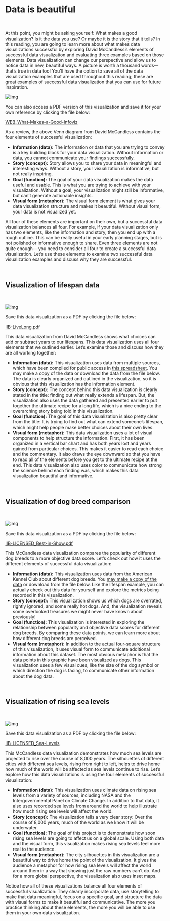 # Data is beautiful

&nbsp;

At this point, you might be asking yourself: What makes a good visualization? Is it the data you use? Or maybe it is the story that it tells? In this reading, you are going to learn more about what makes data visualizations successful by exploring David McCandless’s elements of successful data visualization and evaluating three examples based on those elements. Data visualization can change our perspective and allow us to notice data in new, beautiful ways. A picture is worth a thousand words—that’s true in data too! You'll have the option to save all of the data visualization examples that are used throughout this reading; these are great examples of successful data visualization that you can use for future inspiration.

![img](img/beau1.png)

You can also access a PDF version of this visualization and save it for your own reference by clicking the file below: 

[WEB_What-Makes-a-Good-Infoviz](files/Web_What_Makes_A_Good_Infoviz.pdf)

As a review, the above Venn diagram from David McCandless contains the four elements of successful visualization: 

* **Information (data):** The information or data that you are trying to convey is a key building block for your data visualization. Without information or data, you cannot communicate your findings successfully.
* **Story (concept):** Story allows you to share your data in meaningful and interesting ways. Without a story, your visualization is informative, but not really inspiring. 
* **Goal (function):** The goal of your data visualization makes the data useful and usable. This is what you are trying to achieve with your visualization. Without a goal, your visualization might still be informative, but can’t generate actionable insights.
* **Visual form (metaphor):** The visual form element is what gives your data visualization structure and makes it beautiful. Without visual form, your data is not visualized yet. 

All four of these elements are important on their own, but a successful data visualization balances all four. For example, if your data visualization only has two elements, like the information and story, then you end up with a rough outline. This can be really useful in your early planning stages, but is not polished or informative enough to share. Even three elements are not quite enough— you need to consider all four to create a successful data visualization. Let’s use these elements to examine two successful data visualization examples and discuss why they are successful. 

&nbsp;

## Visualization of lifespan data 

&nbsp;

![img](img/beau2.png)

Save this data visualization as a PDF by clicking the file below:

[IIB-LiveLong.pdf](files/IIB-LiveLong.pdf)

This data visualization from David McCandless shows what choices can add or subtract years to our lifespans. This data visualization uses all four elements that we outlined earlier. Let’s examine those and discuss how they are all working together: 

* **Information (data):** This visualization uses data from multiple sources, which have been compiled for public access in [this spreadsheet](https://docs.google.com/spreadsheets/d/1OdddTttI2l47SIgH0VW-q4XfHNJRa6bMbNHL8N4edU8/copy). You may make a copy of the data or download the data from the file below. The data is clearly organized and outlined in the visualization, so it is obvious that this visualization has the information element. 
* **Story (concept):** The concept behind this data visualization is clearly stated in the title: finding out what really extends a lifespan. But, the visualization also uses the data gathered and presented earlier to put together the ultimate recipe for a long life, which is a nice ending to the overarching story being told in this visualization. 
* **Goal (function):** The goal of this data visualization is also pretty clear from the title: It is trying to find out what can extend someone’s lifespan, which might help people make better choices about their own lives. 
* **Visual form (metaphor):** This data visualization uses a lot of visual components to help structure the information. First, it has been organized in a vertical bar chart and has both years lost and years gained from particular choices. This makes it easier to read each choice and the commentary. It also draws the eye downward so that you have to read all of the elements before you get to the ultimate recipe at the end. This data visualization also uses color to communicate how strong the science behind each finding was, which makes this data visualization beautiful and informative. 

&nbsp;

## Visualization of dog breed comparison

&nbsp;

![img](img/beau3.png)

Save this data visualization as a PDF by clicking the file below:

[IIB-LICENSED_Best-in-Show.pdf](files/IIB-LICENSED_Best_in_Show.pdf)

This McCandless data visualization compares the popularity of different dog breeds to a more objective data score. Let’s check out how it uses the different elements of successful data visualization:

* **Information (data):** This visualization uses data from the American Kennel Club about different dog breeds. You [may make a copy of the data](https://docs.google.com/spreadsheets/d/1l_HfF5EaN-QgnLc2UYdCc7L2CVrk0p3VdGB1godOyhk/copy) or download from the file below. Like the lifespan example, you can actually check out this data for yourself and explore the metrics being recorded in this visualization. 
* **Story (concept):** This visualization shows us which dogs are overrated, rightly ignored, and some really hot dogs. And, the visualization reveals some overlooked treasures we might never have known about previously! 
* **Goal (function):** This visualization is interested in exploring the relationship between popularity and objective data scores for different dog breeds. By comparing these data points, we can learn more about how different dog breeds are perceived. 
* **Visual form (metaphor):** In addition to the actual four-square structure of this visualization, it uses visual form to communicate additional information about this dataset. The most obvious metaphor is that the data points in this graphic have been visualized as dogs. This visualization uses a few visual cues, like the size of the dog symbol or which direction the dog is facing, to communicate other information about the dog data.  

&nbsp;

## Visualization of rising sea levels

&nbsp;

![img](img/beau4.png)

Save this data visualization as a PDF by clicking the file below:

[IIB-LICENSED_Sea-Levels](files/IIB-LICENSED_Sea-Levels.pdf)


This McCandless data visualization demonstrates how much sea levels are projected to rise over the course of 8,000 years. The silhouettes of different cities with different sea levels, rising from right to left, helps to drive home how much of the world will be affected as sea levels continue to rise. Let’s explore how this data visualizations is using the four elements of successful visualization:

* **Information (data):** This visualization uses climate data on rising sea levels from a variety of sources, including NASA and the Intergovernmental Panel on Climate Change. In addition to that data, it also uses recorded sea levels from around the world to help illustrate how much rising sea levels will affect the world. 
* **Story (concept):** The visualization tells a very clear story: Over the course of 8,000 years, much of the world as we know it will be underwater. 
* **Goal (function):** The goal of this project is to demonstrate how soon rising sea levels are going to affect us on a global scale. Using both data and the visual form, this visualization makes rising sea levels feel more real to the audience. 
* **Visual form (metaphor):** The city silhouettes in this visualization are a beautiful way to drive home the point of the visualization. It gives the audience a metaphor for how rising sea levels will affect the world around them in a way that showing just the raw numbers can’t do. And for a more global perspective, the visualization also uses inset maps. 

Notice how all of these visualizations balance all four elements of successful visualization: They clearly incorporate data, use storytelling to make that data meaningful, focus on a specific goal, and structure the data with visual forms to make it beautiful and communicative. The more you practice thinking about these elements, the more you will be able to use them in your own data visualization.
